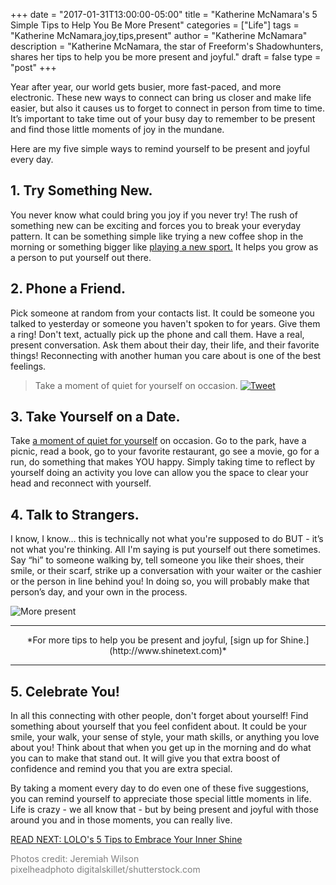 +++
  date = "2017-01-31T13:00:00-05:00"
  title = "Katherine McNamara's 5 Simple Tips to Help You Be More Present"
  categories = ["Life"]
  tags = "Katherine McNamara,joy,tips,present"
  author = "Katherine McNamara"
  description = "Katherine McNamara, the star of Freeform's Shadowhunters, shares her tips to help you be more present and joyful."
  draft = false
  type = "post"
+++



<span class="dropcap">Y</span>ear after year, our world gets busier, more fast-paced, and more electronic. These new ways to connect can bring us closer and make life easier, but also it causes us to forget to connect in person from time to time. It’s important to take time out of your busy day to remember to be present and find those little moments of joy in the mundane. 

Here are my five simple ways to remind yourself to be present and joyful every day.

## 1. Try Something New. 
You never know what could bring you joy if you never try! The rush of something new can be exciting and forces you to break your everyday pattern. It can be something simple like trying a new coffee shop in the morning or something bigger like [playing a new sport.](http://advice.shinetext.com/articles/how-running-became-my-best-therapy/) It helps you grow as a person to put yourself out there. 

## 2. Phone a Friend.
Pick someone at random from your contacts list. It could be someone you talked to yesterday or someone you haven't spoken to for years. Give them a ring! Don't text, actually pick up the phone and call them. Have a real, present conversation. Ask them about their day, their life, and their favorite things! Reconnecting with another human you care about is one of the best feelings.

> Take a moment of quiet for yourself on occasion. <a href="https://ctt.ec/T7BYd"><img src="//images.contentful.com/awpxl2koull4/6LvAGoJrjOEwQY86uMuS6q/4b6c5fd47467193f78e2dda0ef592d60/Twitter_Logo_Blue.png?h=42" alt="Tweet "></a>


## 3. Take Yourself on a Date. 
Take [a moment of quiet for yourself](http://advice.shinetext.com/articles/productivity-hacks-to-get-your-me-time-back/) on occasion. Go to the park, have a picnic, read a book, go to your favorite restaurant, go see a movie, go for a run, do something that makes YOU happy. Simply taking time to reflect by yourself doing an activity you love can allow you the space to clear your head and reconnect with yourself.

## 4. Talk to Strangers. 
I know, I know… this is technically not what you're supposed to do BUT - it’s not what you're thinking. All I'm saying is put yourself out there sometimes. Say “hi” to someone walking by, tell someone you like their shoes, their smile, or their scarf, strike up a conversation with your waiter or the cashier or the person in line behind you! In doing so, you will probably make that person’s day, and your own in the process.

![More present](//images.contentful.com/awpxl2koull4/339wq63js4UwASsymiKc88/ffbc248405674a6f9455a14b6569fab3/BeMorePresentHeader.jpg)

---

<center> *For more tips to help you be present and joyful, [sign up for Shine.](http://www.shinetext.com)* </center>

---

## 5. Celebrate You!
In all this connecting with other people, don't forget about yourself! Find something about yourself that you feel confident about. It could be your smile, your walk, your sense of style, your math skills, or anything you love about you! Think about that when you get up in the morning and do what you can to make that stand out. It will give you that extra boost of confidence and remind you that you are extra special.

By taking a moment every day to do even one of these five suggestions, you can remind yourself to appreciate those special little moments in life. Life is crazy - we all know that - but by being present and joyful with those around you and in those moments, you can really live.


[READ NEXT: LOLO's 5 Tips to Embrace Your Inner Shine](http://advice.shinetext.com/articles/5-tips-to-help-you-embrace-your-inner-shine/)


<font color="#808080"> 
Photos credit: 
Jeremiah Wilson <br>
pixelheadphoto digitalskillet/shutterstock.com </font> 

<div class="pubexchange_module" id="pubexchange_below_content" data-pubexchange-module-id="2323"></div>

<script>(function(w, d, s, id) {
  w.PUBX=w.PUBX || {pub: "shine_text", discover: false, lazy: true};
  var js, pjs = d.getElementsByTagName(s)[0];
  if (d.getElementById(id)) return;
  js = d.createElement(s); js.id = id; js.async = true;
  js.src = "//main.pubexchange.com/loader.min.js";
  pjs.parentNode.insertBefore(js, pjs);
}(window, document, "script", "pubexchange-jssdk"));</script>

